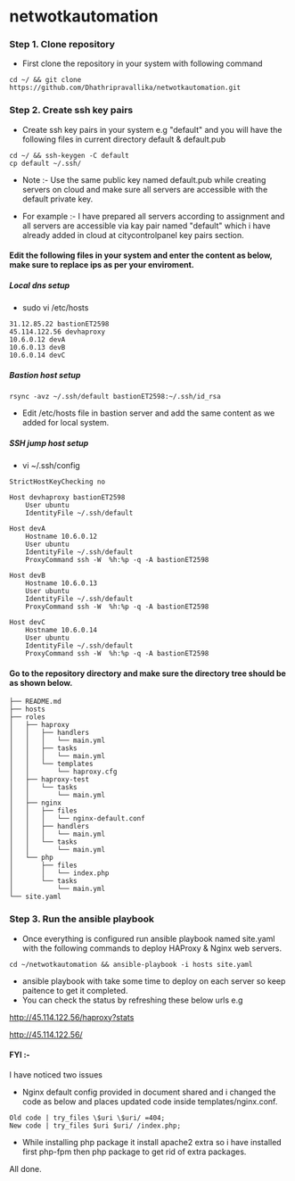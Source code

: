 # netwotkautomation

### Step 1. Clone repository
- First clone the repository in your system with following command
```
cd ~/ && git clone https://github.com/Dhathripravallika/netwotkautomation.git
```

### Step 2. Create ssh key pairs 
- Create ssh key pairs in your system e.g "default" and you will have the following files in current directory default & default.pub
```
cd ~/ && ssh-keygen -C default
cp default ~/.ssh/
```

- Note :- Use the same public key named default.pub while creating servers on cloud and make sure all servers are accessible with the default private key.

- For example :- I have prepared all servers according to assignment and all servers are accessible via kay pair named "default" which i have already added in cloud at citycontrolpanel key pairs section.

#### Edit the following files in your system and enter the content as below, make sure to replace ips as per your enviroment.

##### Local dns setup
- sudo vi /etc/hosts
```
31.12.85.22 bastionET2598
45.114.122.56 devhaproxy
10.6.0.12 devA
10.6.0.13 devB
10.6.0.14 devC
```
##### Bastion host setup

```
rsync -avz ~/.ssh/default bastionET2598:~/.ssh/id_rsa
```
- Edit /etc/hosts file in bastion server and add the same content as we added for local system.

##### SSH jump host setup

- vi ~/.ssh/config
```
StrictHostKeyChecking no

Host devhaproxy bastionET2598
    User ubuntu
    IdentityFile ~/.ssh/default

Host devA
    Hostname 10.6.0.12
    User ubuntu
    IdentityFile ~/.ssh/default
    ProxyCommand ssh -W  %h:%p -q -A bastionET2598

Host devB
    Hostname 10.6.0.13
    User ubuntu
    IdentityFile ~/.ssh/default
    ProxyCommand ssh -W  %h:%p -q -A bastionET2598

Host devC
    Hostname 10.6.0.14
    User ubuntu
    IdentityFile ~/.ssh/default
    ProxyCommand ssh -W  %h:%p -q -A bastionET2598
```

#### Go to the repository directory and make sure the directory tree should be as shown below.
```
├── README.md
├── hosts
├── roles
│   ├── haproxy
│   │   ├── handlers
│   │   │   └── main.yml
│   │   ├── tasks
│   │   │   └── main.yml
│   │   └── templates
│   │       └── haproxy.cfg
│   ├── haproxy-test
│   │   └── tasks
│   │       └── main.yml
│   ├── nginx
│   │   ├── files
│   │   │   └── nginx-default.conf
│   │   ├── handlers
│   │   │   └── main.yml
│   │   └── tasks
│   │       └── main.yml
│   └── php
│       ├── files
│       │   └── index.php
│       └── tasks
│           └── main.yml
└── site.yaml
```

### Step 3. Run the ansible playbook 
- Once everything is configured run ansible playbook named site.yaml with the following commands to deploy HAProxy & Nginx web servers.
```
cd ~/netwotkautomation && ansible-playbook -i hosts site.yaml
```
- ansible playbook with take some time to deploy on each server so keep paitence to get it completed.
- You can check the status by refreshing these below urls e.g

http://45.114.122.56/haproxy?stats

http://45.114.122.56/

#### FYI :-
I have noticed two issues

- Nginx default config provided in document shared and i changed the code as below and places updated code inside templates/nginx.conf.
```
Old code | try_files \$uri \$uri/ =404;
New code | try_files $uri $uri/ /index.php;
```

- While installing php package it install apache2 extra so i have installed first php-fpm then php package to get rid of extra packages.

All done.